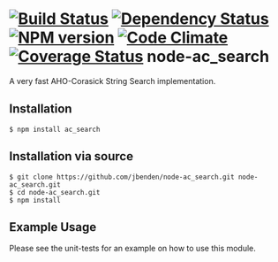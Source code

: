 [![Build Status](https://travis-ci.org/jbenden/node-ac_search.svg?style=flat&branch=master)](https://travis-ci.org/jbenden/node-ac_search)
[![Dependency Status](https://gemnasium.com/jbenden/node-ac_search.png)](https://gemnasium.com/jbenden/node-ac_search)
[![NPM version](https://badge.fury.io/js/ac_search.png)](http://badge.fury.io/js/ac_search)
[![Code Climate](https://codeclimate.com/github/jbenden/node-ac_search/badges/gpa.svg)](https://codeclimate.com/github/jbenden/node-ac_search)
[![Coverage Status](https://coveralls.io/repos/jbenden/node-ac_search/badge.png)](https://coveralls.io/r/jbenden/node-ac_search)
node-ac_search
==============

A very fast AHO-Corasick String Search implementation.

Installation
------------

    $ npm install ac_search

Installation via source
-----------------------

    $ git clone https://github.com/jbenden/node-ac_search.git node-ac_search.git
    $ cd node-ac_search.git
    $ npm install

Example Usage
-------------

Please see the unit-tests for an example on how to use this module.
